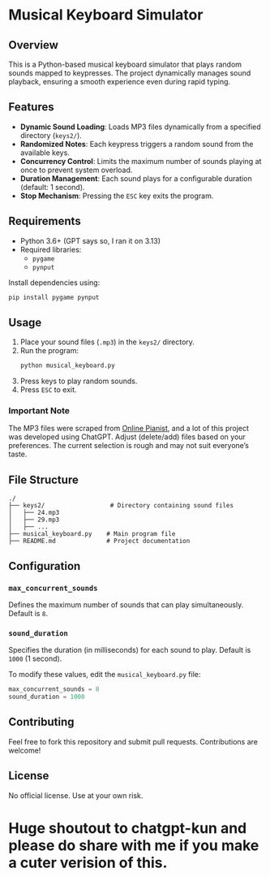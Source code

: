 # Musical Keyboard Simulator

## Overview
This is a Python-based musical keyboard simulator that plays random sounds mapped to keypresses. The project dynamically manages sound playback, ensuring a smooth experience even during rapid typing.

## Features
- **Dynamic Sound Loading**: Loads MP3 files dynamically from a specified directory (`keys2/`).
- **Randomized Notes**: Each keypress triggers a random sound from the available keys.
- **Concurrency Control**: Limits the maximum number of sounds playing at once to prevent system overload.
- **Duration Management**: Each sound plays for a configurable duration (default: 1 second).
- **Stop Mechanism**: Pressing the `ESC` key exits the program.

## Requirements
- Python 3.6+ (GPT says so, I ran it on 3.13)
- Required libraries:
  - `pygame`
  - `pynput`

Install dependencies using:
```bash
pip install pygame pynput
```

## Usage
1. Place your sound files (`.mp3`) in the `keys2/` directory.
2. Run the program:
   ```bash
   python musical_keyboard.py
   ```
3. Press keys to play random sounds.
4. Press `ESC` to exit.

### Important Note
The MP3 files were scraped from [Online Pianist](https://www.onlinepianist.com/virtual-piano), and a lot of this project was developed using ChatGPT. Adjust (delete/add) files based on your preferences. The current selection is rough and may not suit everyone’s taste.

## File Structure
```
./
├── keys2/                  # Directory containing sound files
│   ├── 24.mp3
│   ├── 29.mp3
│   ├── ...
├── musical_keyboard.py    # Main program file
├── README.md              # Project documentation
```

## Configuration
### `max_concurrent_sounds`
Defines the maximum number of sounds that can play simultaneously. Default is `8`.

### `sound_duration`
Specifies the duration (in milliseconds) for each sound to play. Default is `1000` (1 second).

To modify these values, edit the `musical_keyboard.py` file:
```python
max_concurrent_sounds = 8
sound_duration = 1000
```

## Contributing
Feel free to fork this repository and submit pull requests. Contributions are welcome!

## License
No official license. Use at your own risk.

# Huge shoutout to chatgpt-kun and please do share with me if you make a cuter verision of this.
